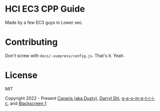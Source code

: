 # HCI EC3 CPP Guide
Made by a few EC3 guys in Lower sec.

# Contributing
Don't screw with `docs/.vuepress/config.js`. That's it. Yeah.

# License
MIT

Copyright 2022 - Present [Canaris (aka Dusty)](https://github.com/DET171), [Darryl Shi](https://github.com/Darryl-Shi), [g-e-o-m-e-t-r-i-c](https://github.com/g-e-o-m-e-t-r-i-c), and [Blackscreen 1](https://github.com/blackscreen1-dl) 
